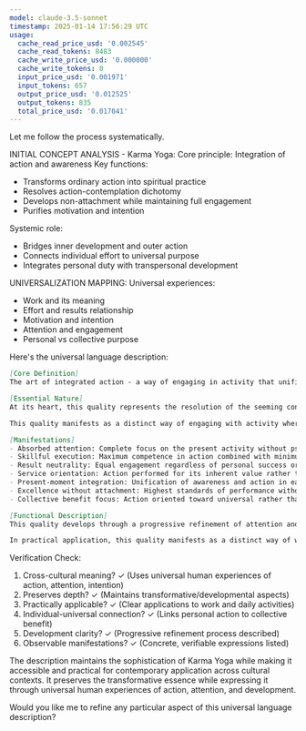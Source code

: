 ```yaml
---
model: claude-3.5-sonnet
timestamp: 2025-01-14 17:56:29 UTC
usage:
  cache_read_price_usd: '0.002545'
  cache_read_tokens: 8483
  cache_write_price_usd: '0.000000'
  cache_write_tokens: 0
  input_price_usd: '0.001971'
  input_tokens: 657
  output_price_usd: '0.012525'
  output_tokens: 835
  total_price_usd: '0.017041'
---
```


Let me follow the process systematically.

INITIAL CONCEPT ANALYSIS - Karma Yoga:
Core principle: Integration of action and awareness
Key functions: 
- Transforms ordinary action into spiritual practice
- Resolves action-contemplation dichotomy
- Develops non-attachment while maintaining full engagement
- Purifies motivation and intention

Systemic role:
- Bridges inner development and outer action
- Connects individual effort to universal purpose
- Integrates personal duty with transpersonal development

UNIVERSALIZATION MAPPING:
Universal experiences:
- Work and its meaning
- Effort and results relationship
- Motivation and intention
- Attention and engagement
- Personal vs collective purpose

Here's the universal language description:

```markdown
[Core Definition]
The art of integrated action - a way of engaging in activity that unifies attention, intention, and execution while transcending self-centered motivation. It represents the transformation of necessary action into a vehicle for human development through the cultivation of skill, awareness, and selfless dedication.

[Essential Nature]
At its heart, this quality represents the resolution of the seeming contradiction between active engagement and inner freedom. It operates through the progressive refinement of action, attention, and intention - transforming routine activities into opportunities for development through the cultivation of present-moment awareness, skillful execution, and dedication beyond personal gain.

This quality manifests as a distinct way of engaging with activity where the usual tension between achieving results and maintaining inner peace dissolves. It develops through the systematic integration of complete attention to the present task, detachment from personal outcomes, and dedication to excellence in execution.

[Manifestations]
- Absorbed attention: Complete focus on the present activity without psychological distraction
- Skillful execution: Maximum competence in action combined with minimum ego involvement
- Result neutrality: Equal engagement regardless of personal success or failure
- Service orientation: Action performed for its inherent value rather than personal gain
- Present-moment integration: Unification of awareness and action in each moment
- Excellence without attachment: Highest standards of performance without psychological dependency
- Collective benefit focus: Action oriented toward universal rather than merely personal good

[Functional Description]
This quality develops through a progressive refinement of attention and intention in action. It begins with conscious effort to maintain present-moment awareness during activity, evolves through the cultivation of skill and dedication, and matures into a natural state of absorbed, selfless engagement. The process involves simultaneously developing technical excellence and psychological freedom, transforming ordinary activities into opportunities for deeper human development.

In practical application, this quality manifests as a distinct way of working and acting that combines full engagement with inner freedom. It enables high performance without stress, excellence without ego, and achievement without attachment. This approach resolves common workplace challenges like motivation, burnout, and work-life balance by transforming the very nature of how we engage with activity. The result is action that serves both practical achievement and personal development, benefiting both individual and collective welfare.
```

Verification Check:
1. Cross-cultural meaning? ✓ (Uses universal human experiences of action, attention, intention)
2. Preserves depth? ✓ (Maintains transformative/developmental aspects)
3. Practically applicable? ✓ (Clear applications to work and daily activities)
4. Individual-universal connection? ✓ (Links personal action to collective benefit)
5. Development clarity? ✓ (Progressive refinement process described)
6. Observable manifestations? ✓ (Concrete, verifiable expressions listed)

The description maintains the sophistication of Karma Yoga while making it accessible and practical for contemporary application across cultural contexts. It preserves the transformative essence while expressing it through universal human experiences of action, attention, and development.

Would you like me to refine any particular aspect of this universal language description?